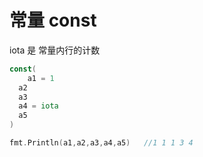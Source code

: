 # 常量 const

iota 是 常量内行的计数

```go
const(
	a1 = 1
  a2
  a3
  a4 = iota
  a5
)

fmt.Println(a1,a2,a3,a4,a5)   //1 1 1 3 4
```

